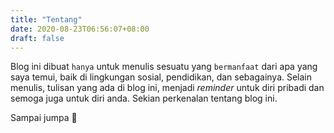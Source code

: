 ```yaml
---
title: "Tentang"
date: 2020-08-23T06:56:07+08:00
draft: false
---
```


Blog ini dibuat ``hanya``  untuk menulis sesuatu yang ``bermanfaat`` dari apa yang saya temui, baik di lingkungan sosial, pendidikan, dan sebagainya. Selain menulis, tulisan  yang ada di blog ini, menjadi *reminder* untuk diri pribadi dan semoga juga untuk diri anda. Sekian perkenalan tentang blog ini.

Sampai jumpa :rocket:

